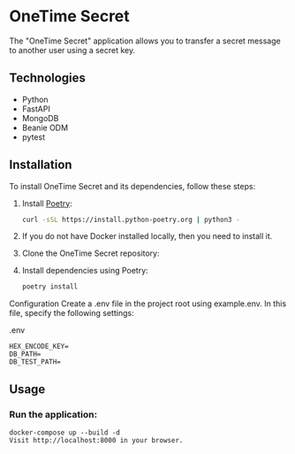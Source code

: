 # OneTime Secret

The "OneTime Secret" application allows you to transfer a secret message to another user using a secret key.

## Technologies

- Python
- FastAPI
- MongoDB
- Beanie ODM
- pytest

## Installation

To install OneTime Secret and its dependencies, follow these steps:

1. Install [Poetry](https://python-poetry.org/docs/):

    ```sh
   curl -sSL https://install.python-poetry.org | python3 -
   
2. If you do not have Docker installed locally, then you need to install it.

3. Clone the OneTime Secret repository:
    
4. Install dependencies using Poetry:
    ```sh
    poetry install
   
Configuration
Create a .env file in the project root using example.env. In this file, specify the following settings:

.env

    HEX_ENCODE_KEY=
    DB_PATH=
    DB_TEST_PATH=

## Usage

### Run the application:

    docker-compose up --build -d
    Visit http://localhost:8000 in your browser.
